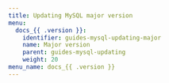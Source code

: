```yaml
---
title: Updating MySQL major version
menu:
  docs_{{ .version }}:
    identifier: guides-mysql-updating-major
    name: Major version
    parent: guides-mysql-updating
    weight: 20
menu_name: docs_{{ .version }}
---
```

